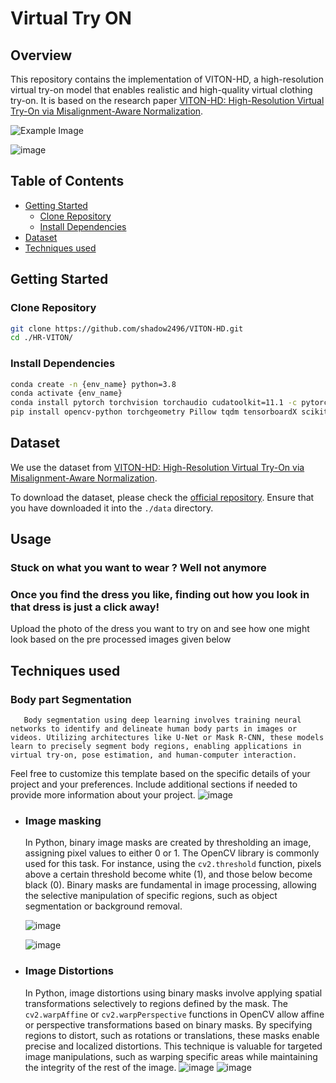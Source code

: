 # Virtual Try ON


## Overview

This repository contains the implementation of VITON-HD, a high-resolution virtual try-on model that enables realistic and high-quality virtual clothing try-on. It is based on the research paper [VITON-HD: High-Resolution Virtual Try-On via Misalignment-Aware Normalization](https://github.com/shadow2496/VITON-HD).

![Example Image](https://github.com/Megh-Zyke/Team_NAMI/assets/97515984/92ffb4d9-ce67-4ad0-9319-c573b0f0dbd1)

![image](https://github.com/Megh-Zyke/Team_NAMI/assets/97515984/ac387022-208b-43ad-a3e1-2b91df82f86f)


## Table of Contents

- [Getting Started](#getting-started)
  - [Clone Repository](#clone-repository)
  - [Install Dependencies](#install-dependencies)
- [Dataset](#dataset)
- [Techniques used](#Techniques-used)

## Getting Started

### Clone Repository

```bash
git clone https://github.com/shadow2496/VITON-HD.git
cd ./HR-VITON/
```

### Install Dependencies

```bash
conda create -n {env_name} python=3.8
conda activate {env_name}
conda install pytorch torchvision torchaudio cudatoolkit=11.1 -c pytorch-lts -c nvidia
pip install opencv-python torchgeometry Pillow tqdm tensorboardX scikit-image scipy
```

## Dataset

We use the dataset from [VITON-HD: High-Resolution Virtual Try-On via Misalignment-Aware Normalization](https://github.com/shadow2496/VITON-HD).

To download the dataset, please check the [official repository](https://github.com/shadow2496/VITON-HD). Ensure that you have downloaded it into the `./data` directory.

## Usage

### Stuck on what you want to wear ? Well not anymore
  ### Once you find the dress you like, finding out how you look in that dress is just a click away!
Upload the photo of the dress you want to try on and see how one might look based on the pre processed images given below

## Techniques used

   ### Body part Segmentation
       Body segmentation using deep learning involves training neural networks to identify and delineate human body parts in images or videos. Utilizing architectures like U-Net or Mask R-CNN, these models learn to precisely segment body regions, enabling applications in virtual try-on, pose estimation, and human-computer interaction.
Feel free to customize this template based on the specific details of your project and your preferences. Include additional sections if needed to provide more information about your project.
![image](https://github.com/Megh-Zyke/Team_NAMI/assets/97515984/64f071c2-b91b-42eb-b78f-ca265bd502fa)

* ### Image masking
  In Python, binary image masks are created by thresholding an image, assigning pixel values to either 0 or 1. The OpenCV library is commonly used for this task. For instance, using the `cv2.threshold` function, pixels above a certain threshold become white (1), and those below become black (0). Binary masks are fundamental in image processing, allowing the selective manipulation of specific regions, such as object segmentation or  background removal.

  ![image](https://github.com/Megh-Zyke/Team_NAMI/assets/97515984/119fa7aa-3fbc-4bd9-b4e1-ab904b40c804)

  ![image](https://github.com/Megh-Zyke/Team_NAMI/assets/97515984/5cafd5bd-3bc1-4d4b-87e5-92c0eb6df460)



* ### Image Distortions
  In Python, image distortions using binary masks involve applying spatial transformations selectively to regions defined by the mask. The `cv2.warpAffine` or `cv2.warpPerspective` functions in OpenCV allow affine or perspective transformations based on binary masks. By specifying regions to distort, such as rotations or translations, these masks enable precise and localized distortions. This technique is valuable for targeted image manipulations, such as warping specific areas while maintaining the integrity of the rest of the image.
  ![image](https://github.com/Megh-Zyke/Team_NAMI/assets/97515984/efd4b00e-2048-4cf5-8ca9-8f799e1886bd)
![image](https://github.com/Megh-Zyke/Team_NAMI/assets/97515984/2b53e523-84ba-4be9-98e8-23bc92943e27)
